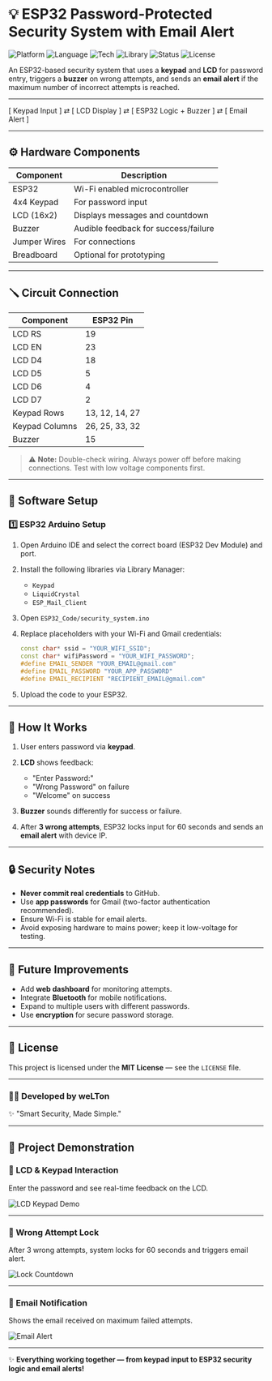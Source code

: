 # 💡 ESP32 Password-Protected Security System with Email Alert

![Platform](https://img.shields.io/badge/Platform-ESP32-blue)
![Language](https://img.shields.io/badge/Language-C++-orange)
![Tech](https://img.shields.io/badge/Tech-LCD%20%26%20Keypad-red)
![Library](https://img.shields.io/badge/Library-ESP_Mail_Client-green)
![Status](https://img.shields.io/badge/Build-Stable-brightgreen)
![License](https://img.shields.io/badge/License-MIT-lightgrey)

An ESP32-based security system that uses a **keypad** and **LCD** for password entry, triggers a **buzzer** on wrong attempts, and sends an **email alert** if the maximum number of incorrect attempts is reached.

---

[ Keypad Input ] ⇄ [ LCD Display ] ⇄ [ ESP32 Logic + Buzzer ] ⇄ [ Email Alert ]

---

## ⚙️ Hardware Components

| Component    | Description                          |
| ------------ | ------------------------------------ |
| ESP32        | Wi-Fi enabled microcontroller        |
| 4x4 Keypad   | For password input                   |
| LCD (16x2)   | Displays messages and countdown      |
| Buzzer       | Audible feedback for success/failure |
| Jumper Wires | For connections                      |
| Breadboard   | Optional for prototyping             |

---

## 🪛 Circuit Connection

| Component      | ESP32 Pin      |
| -------------- | -------------- |
| LCD RS         | 19             |
| LCD EN         | 23             |
| LCD D4         | 18             |
| LCD D5         | 5              |
| LCD D6         | 4              |
| LCD D7         | 2              |
| Keypad Rows    | 13, 12, 14, 27 |
| Keypad Columns | 26, 25, 33, 32 |
| Buzzer         | 15             |

> ⚠️ **Note:** Double-check wiring. Always power off before making connections. Test with low voltage components first.

---

## 🧩 Software Setup

### 1️⃣ ESP32 Arduino Setup

1. Open Arduino IDE and select the correct board (ESP32 Dev Module) and port.
2. Install the following libraries via Library Manager:

   * `Keypad`
   * `LiquidCrystal`
   * `ESP_Mail_Client`
3. Open `ESP32_Code/security_system.ino`
4. Replace placeholders with your Wi-Fi and Gmail credentials:

   ```cpp
   const char* ssid = "YOUR_WIFI_SSID";
   const char* wifiPassword = "YOUR_WIFI_PASSWORD";
   #define EMAIL_SENDER "YOUR_EMAIL@gmail.com"
   #define EMAIL_PASSWORD "YOUR_APP_PASSWORD"
   #define EMAIL_RECIPIENT "RECIPIENT_EMAIL@gmail.com"
   ```
5. Upload the code to your ESP32.

---

## 📡 How It Works

1. User enters password via **keypad**.
2. **LCD** shows feedback:

   * "Enter Password:"
   * "Wrong Password" on failure
   * "Welcome" on success
3. **Buzzer** sounds differently for success or failure.
4. After **3 wrong attempts**, ESP32 locks input for 60 seconds and sends an **email alert** with device IP.

---

## 🔒 Security Notes

* **Never commit real credentials** to GitHub.
* Use **app passwords** for Gmail (two-factor authentication recommended).
* Ensure Wi-Fi is stable for email alerts.
* Avoid exposing hardware to mains power; keep it low-voltage for testing.

---

## 🧠 Future Improvements

* Add **web dashboard** for monitoring attempts.
* Integrate **Bluetooth** for mobile notifications.
* Expand to multiple users with different passwords.
* Use **encryption** for secure password storage.

---

## 📜 License

This project is licensed under the **MIT License** — see the `LICENSE` file.

---

### 👨‍💻 Developed by weLTon

✨ "Smart Security, Made Simple."

---

## 📸 Project Demonstration

### 🔹 LCD & Keypad Interaction

Enter the password and see real-time feedback on the LCD.

![LCD Keypad Demo](assets/lcd_keypad_demo.png)

---

### 🔹 Wrong Attempt Lock

After 3 wrong attempts, system locks for 60 seconds and triggers email alert.

![Lock Countdown](assets/lock_countdown.png)

---

### 🔹 Email Notification

Shows the email received on maximum failed attempts.

![Email Alert](assets/email_alert.png)

---

✨ **Everything working together — from keypad input to ESP32 security logic and email alerts!**
